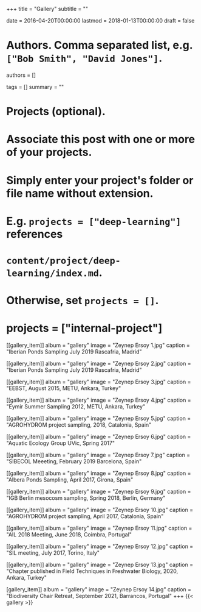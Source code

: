 +++
title = "Gallery"
subtitle = ""

date = 2016-04-20T00:00:00
lastmod = 2018-01-13T00:00:00
draft = false

# Authors. Comma separated list, e.g. `["Bob Smith", "David Jones"]`.
authors = []

tags = []
summary = ""

# Projects (optional).
#   Associate this post with one or more of your projects.
#   Simply enter your project's folder or file name without extension.
#   E.g. `projects = ["deep-learning"]` references 
#   `content/project/deep-learning/index.md`.
#   Otherwise, set `projects = []`.
# projects = ["internal-project"]


[[gallery_item]]
album = "gallery"
image = "Zeynep Ersoy 1.jpg"
caption = "Iberian Ponds Sampling July 2019 Rascafria, Madrid"

[[gallery_item]]
album = "gallery"
image = "Zeynep Ersoy 2.jpg"
caption = "Iberian Ponds Sampling July 2019 Rascafria, Madrid"

[[gallery_item]]
album = "gallery"
image = "Zeynep Ersoy 3.jpg"
caption = "EEBST, August 2015, METU, Ankara, Turkey"

[[gallery_item]]
album = "gallery"
image = "Zeynep Ersoy 4.jpg"
caption = "Eymir Summer Sampling 2012, METU, Ankara, Turkey"

[[gallery_item]]
album = "gallery"
image = "Zeynep Ersoy 5.jpg"
caption = "AGROHYDROM project sampling, 2018, Catalonia, Spain"

[[gallery_item]]
album = "gallery"
image = "Zeynep Ersoy 6.jpg"
caption = "Aquatic Ecology Group UVic, Spring 2017"

[[gallery_item]]
album = "gallery"
image = "Zeynep Ersoy 7.jpg"
caption = "SIBECOL Meeeting, February 2019 Barcelona, Spain"

[[gallery_item]]
album = "gallery"
image = "Zeynep Ersoy 8.jpg"
caption = "Albera Ponds Sampling, April 2017, Girona, Spain"

[[gallery_item]]
album = "gallery"
image = "Zeynep Ersoy 9.jpg"
caption = "IGB Berlin mesocosm sampling, Spring 2018, Berlin, Germany"

[[gallery_item]]
album = "gallery"
image = "Zeynep Ersoy 10.jpg"
caption = "AGROHYDROM project sampling, April 2017, Catalonia, Spain"

[[gallery_item]]
album = "gallery"
image = "Zeynep Ersoy 11.jpg"
caption = "AIL 2018 Meeting, June 2018, Coimbra, Portugal"

[[gallery_item]]
album = "gallery"
image = "Zeynep Ersoy 12.jpg"
caption = "SIL meeting, July 2017, Torino, Italy"

[[gallery_item]]
album = "gallery"
image = "Zeynep Ersoy 13.jpg"
caption = "Chapter published in Field Techniques in Freshwater Biology, 2020, Ankara, Turkey"

[gallery_item]]
album = "gallery"
image = "Zeynep Ersoy 14.jpg"
caption = "Biodiversity Chair Retreat, September 2021, Barrancos, Portugal"
+++
{{< gallery >}}
